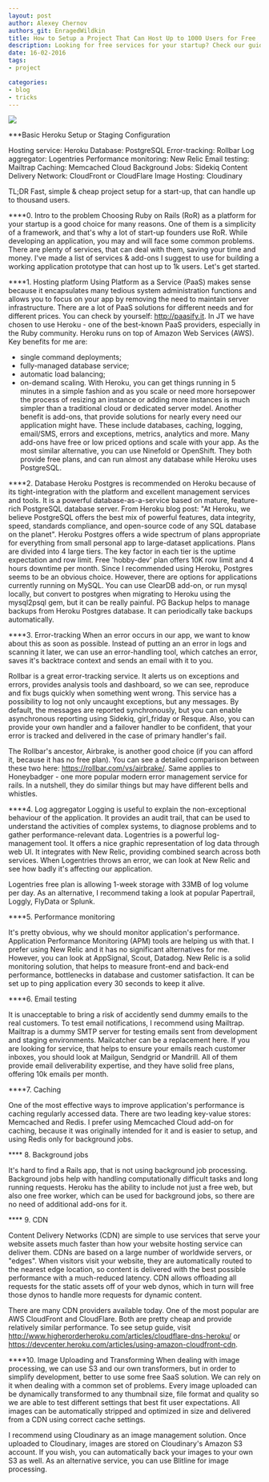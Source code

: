 ```yaml
---
layout: post
author: Alexey Chernov
authors_git: EnragedWildkin
title: How to Setup a Project That Can Host Up to 1000 Users for Free
description: Looking for free services for your startup? Check our guide about resources that allow to host up to 1000 users free of charge.
date: 16-02-2016
tags:
- project

categories:
- blog
- tricks
---
```


<img src="https://cloud.githubusercontent.com/assets/5908100/13076073/6e9b7f34-d4b8-11e5-993e-33167c8d4ead.jpg" class="left" style="margin-right: 1em;" />

***Basic Heroku Setup or Staging Configuration

Hosting service: Heroku
Database: PostgreSQL
Error-tracking: Rollbar
Log aggregator: Logentries
Performance monitoring: New Relic
Email testing: Mailtrap
Caching: Memcached Cloud
Background Jobs: Sidekiq
Content Delivery Network: CloudFront or CloudFlare
Image Hosting: Cloudinary

TL;DR Fast, simple & cheap project setup for a start-up, that can handle up to thousand users.

<!--cut-->

****0. Intro to the problem
Choosing Ruby on Rails (RoR) as a platform for your startup is a good choice for many reasons. One of them is a simplicity of a framework, and that's why a lot of start-up founders use RoR.
While developing an application, you may and will face some common problems. There are plenty of services, that can deal with them, saving your time and money. I've made a list of services & add-ons I suggest to use for building a working application prototype that can host up to 1k users.
Let's get started.

****1. Hosting platform
Using Platform as a Service (PaaS) makes sense because it encapsulates many tedious system administration functions and allows you to focus on your app by removing the need to maintain server infrastructure.
There are a lot of PaaS solutions for different needs and for different prices. You can check by yourself: http://paasify.it. In JT we have chosen to use Heroku - one of the best-known PaaS providers, especially in the Ruby community.
Heroku runs on top of Amazon Web Services (AWS). Key benefits for me are:
- single command deployments;
- fully-managed database service;
- automatic load balancing;
- on-demand scaling.
With Heroku, you can get things running in 5 minutes in a simple fashion and as you scale or need more horsepower the process of resizing an instance or adding more instances is much simpler than a traditional cloud or dedicated server model.
Another benefit is add-ons, that provide solutions for nearly every need our application might have. These include databases, caching, logging, email/SMS, errors and exceptions, metrics, analytics and more. Many add-ons have free or low priced options and scale with your app.
As the most similar alternative, you can use Ninefold or OpenShift. They both provide free plans, and can run almost any database while Heroku uses PostgreSQL.

****2. Database
Heroku Postgres is recommended on Heroku because of its tight-integration with the platform and excellent management services and tools. It is a powerful database-as-a-service based on mature, feature-rich PostgreSQL database server. From Heroku blog post: "At Heroku, we believe PostgreSQL offers the best mix of powerful features, data integrity, speed, standards compliance, and open-source code of any SQL database on the planet".
Heroku Postgres offers a wide spectrum of plans appropriate for everything from small personal app to large-dataset applications. Plans are divided into 4 large tiers. The key factor in each tier is the uptime expectation and row limit. Free 'hobby-dev' plan offers 10K row limit and 4 hours downtime per month.
Since I recommended using Heroku, Postgres seems to be an obvious choice. However, there are options for applications currently running on MySQL. You can use ClearDB add-on, or run mysql locally, but convert to postgres when migrating to Heroku using the mysql2psql gem, but it can be really painful.
PG Backup helps to manage backups from Heroku Postgres database. It can periodically take backups automatically.

****3. Error-tracking
When an error occurs in our app, we want to know about this as soon as possible. Instead of putting an an error in logs and scanning it later, we can use an error-handling tool, which catches an error, saves it's backtrace context and sends an email with it to you.

Rollbar is a great error-tracking service. It alerts us on exceptions and errors, provides analysis tools and dashboard, so we can see, reproduce and fix bugs quickly when something went wrong. This service has a possibility to log not only uncaught exceptions, but any messages. By default, the messages are reported synchronously, but you can enable asynchronous reporting using Sidekiq, girl_friday or Resque. Also, you can provide your own handler and a failover handler to be confident, that your error is tracked and delivered in the case of primary handler's fail.

The Rollbar's ancestor, Airbrake, is another good choice (if you can afford it, because it has no free plan). You can see a detailed comparison between these two here: https://rollbar.com/vs/airbrake/. Same applies to Honeybadger - one more popular modern error management service for rails. In a nutshell, they do similar things but may have different bells and whistles.

****4. Log aggregator
Logging is useful to explain the non-exceptional behaviour of the application. It provides an audit trail, that can be used to understand the activities of complex systems, to diagnose problems and to gather performance-relevant data.
Logentries is a powerful log-management tool. It offers a nice graphic representation of log data through web UI. It integrates with New Relic, providing combined search across both services. When Logentries throws an error, we can look at New Relic and see how badly it's affecting our application.

Logentries free plan is allowing 1-week storage with 33MB of log volume per day. As an alternative, I recommend taking a look at popular Papertrail, Loggly, FlyData or Splunk.

****5. Performance monitoring

It's pretty obvious, why we should monitor application's performance. Application Performance Monitoring (APM) tools are helping us with that. I prefer using New Relic and it has no significant alternatives for me. However, you can look at AppSignal, Scout, Datadog.
New Relic is a solid monitoring solution, that helps to measure front-end and back-end performance, bottlenecks in database and customer satisfaction. It can be set up to ping application every 30 seconds to keep it alive.

****6. Email testing

It is unacceptable to bring a risk of accidently send dummy emails to the real customers. To test email notifications, I recommend using Mailtrap.
Mailtrap is a dummy SMTP server for testing emails sent from development and staging environments. Mailcatcher can be a replacement here.
If you are looking for service, that helps to ensure your emails reach customer inboxes, you should look at Mailgun, Sendgrid or Mandrill. All of them provide email deliverability expertise, and they have solid free plans, offering 10k emails per month.

****7. Caching

One of the most effective ways to improve application's performance is caching regularly accessed data.
There are two leading key-value stores: Memcached and Redis. I prefer using Memcached Cloud add-on for caching, because it was originally intended for it and is easier to setup, and using Redis only for background jobs.

**** 8. Background jobs

It's hard to find a Rails app, that is not using background job processing. Background jobs help with handling computationally difficult tasks and long running requests.
Heroku has the ability to include not just a free web, but also one free worker, which can be used for background jobs, so there are no need of additional add-ons for it.

**** 9. CDN

Content Delivery Networks (CDN) are simple to use services that serve your website assets much faster than how your website hosting service can deliver them. CDNs are based on a large number of worldwide servers, or "edges". When visitors visit your website, they are automatically routed to the nearest edge location, so content is delivered with the best possible performance with a much-reduced latency. CDN allows offloading all requests for the static assets off of your web dynos, which in turn will free those dynos to handle more requests for dynamic content.

There are many CDN providers available today. One of the most popular are AWS CloudFront and CloudFlare. Both are pretty cheap and provide relatively similar performance.
To see setup guide, visit http://www.higherorderheroku.com/articles/cloudflare-dns-heroku/ or https://devcenter.heroku.com/articles/using-amazon-cloudfront-cdn.

****10. Image Uploading and Transforming 
When dealing with image processing, we can use S3 and our own transformers, but in order to simplify development, better to use some free SaaS solution. We can rely on it when dealing with a common set of problems. Every image uploaded can be dynamically transformed to any thumbnail size, file format and quality so we are able to test different settings that best fit user expectations. All images can be automatically stripped and optimized in size and delivered from a CDN using correct cache settings.

I recommend using Cloudinary as an image management solution. Once uploaded to Cloudinary, images are stored on Cloudinary's Amazon S3 account. If you wish, you can automatically back your images to your own S3 as well.
As an alternative service, you can use Blitline for image processing.







